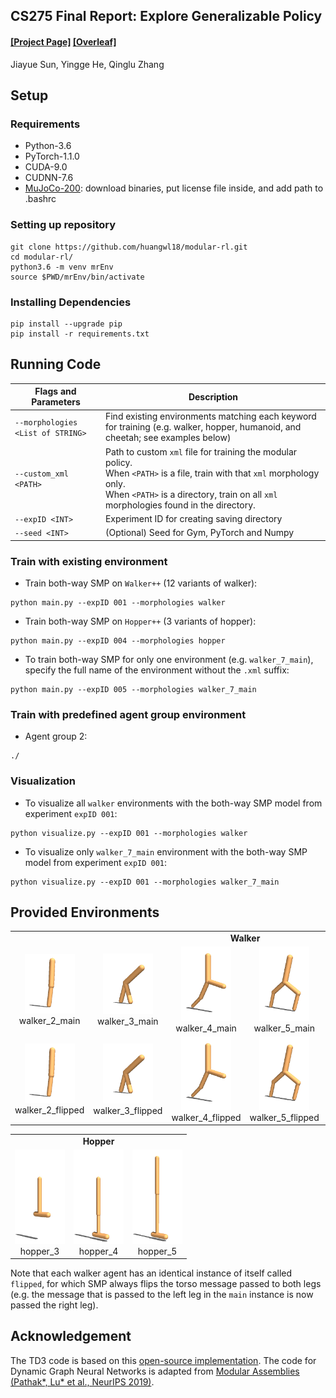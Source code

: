 ## CS275 Final Report: Explore Generalizable Policy ##
#### [[Project Page]](https://sites.google.com/g.ucla.edu/cs275-modular/home?authuser=1) [[Overleaf]](https://www.overleaf.com/project/60cb0c9cc6c2bc12562c3481)

Jiayue Sun, Yingge He, Qinglu Zhang

## Setup
### Requirements
- Python-3.6
- PyTorch-1.1.0
- CUDA-9.0
- CUDNN-7.6
- [MuJoCo-200](https://www.roboti.us/index.html): download binaries, put license file inside, and add path to .bashrc

### Setting up repository
  ```Shell
  git clone https://github.com/huangwl18/modular-rl.git
  cd modular-rl/
  python3.6 -m venv mrEnv
  source $PWD/mrEnv/bin/activate
  ```

### Installing Dependencies
  ```Shell
  pip install --upgrade pip
  pip install -r requirements.txt
  ```

## Running Code
| Flags and Parameters  | Description |
| ------------- | ------------- |
| ``--morphologies <List of STRING>``  | Find existing environments matching each keyword for training (e.g. walker, hopper, humanoid, and cheetah; see examples below)  |
| ``--custom_xml <PATH>``  | Path to custom `xml` file for training the modular policy.<br> When ``<PATH>`` is a file, train with that `xml` morphology only. <br> When ``<PATH>`` is a directory, train on all `xml` morphologies found in the directory.
| ``--expID <INT>``  | Experiment ID for creating saving directory  |
| ``--seed <INT>``  | (Optional) Seed for Gym, PyTorch and Numpy  |
  
### Train with existing environment
- Train both-way SMP on ``Walker++`` (12 variants of walker):
```Shell
python main.py --expID 001 --morphologies walker
  ```
- Train both-way SMP on ``Hopper++`` (3 variants of hopper):
```Shell
python main.py --expID 004 --morphologies hopper
  ```
  - To train both-way SMP for only one environment (e.g. ``walker_7_main``), specify the full name of  the environment without the ``.xml`` suffix:
```Shell
python main.py --expID 005 --morphologies walker_7_main
```

### Train with predefined agent group environment
- Agent group 2:
```Shell
./
```

### Visualization
- To visualize all ``walker`` environments with the both-way SMP model from experiment ``expID 001``:
```Shell
python visualize.py --expID 001 --morphologies walker
```
- To visualize only ``walker_7_main`` environment with the both-way SMP model from experiment ``expID 001``:
```Shell
python visualize.py --expID 001 --morphologies walker_7_main
```

## Provided Environments

<table>
    <tbody>
        <tr>
            <td align="center" style="text-align:center" colspan=6><b>Walker</b></td>
        </tr>
        <tr>
            <td align="center" style="text-align:center"><img src="images/all-envs-jpg/walker_2_main.jpg" width="80"><br>walker_2_main</td>
            <td align="center" style="text-align:center"><img src="images/all-envs-jpg/walker_3_main.jpg" width="80"><br>walker_3_main</td>
            <td align="center" style="text-align:center"><img src="images/all-envs-jpg/walker_4_main.jpg" width="80"><br>walker_4_main</td>
            <td align="center" style="text-align:center"><img src="images/all-envs-jpg/walker_5_main.jpg" width="80"><br>walker_5_main</td>
            <td align="center" style="text-align:center"><img src="images/all-envs-jpg/walker_6_main.jpg" width="80"><br>walker_6_main</td>
            <td align="center" style="text-align:center"><img src="images/all-envs-jpg/walker_7_main.jpg" width="80"><br>walker_7_main</td>
        </tr>
        <tr>
            <td align="center" style="text-align:center"><img src="images/all-envs-jpg/walker_2_flipped.jpg" width="80"><br>walker_2_flipped</td>
            <td align="center" style="text-align:center"><img src="images/all-envs-jpg/walker_3_flipped.jpg" width="80"><br>walker_3_flipped</td>
            <td align="center" style="text-align:center"><img src="images/all-envs-jpg/walker_4_flipped.jpg" width="80"><br>walker_4_flipped</td>
            <td align="center" style="text-align:center"><img src="images/all-envs-jpg/walker_5_flipped.jpg" width="80"><br>walker_5_flipped</td>
            <td align="center" style="text-align:center"><img src="images/all-envs-jpg/walker_6_flipped.jpg" width="80"><br>walker_6_flipped</td>
            <td align="center" style="text-align:center"><img src="images/all-envs-jpg/walker_7_flipped.jpg" width="80"><br>walker_7_flipped</td>
        </tr>
    </tbody>
</table>

<table>
    <tbody>
        <tr>
            <td align="center" style="text-align:center" colspan=3><b>Hopper</b></td>
        </tr>
        <tr>
            <td align="center" style="text-align:center"><img src="images/all-envs-jpg/hopper_3.jpg" width="80"><br>hopper_3</td>
            <td align="center" style="text-align:center"><img src="images/all-envs-jpg/hopper_4.jpg" width="80"><br>hopper_4</td>
            <td align="center" style="text-align:center"><img src="images/all-envs-jpg/hopper_5.jpg" width="80"><br>hopper_5</td>
        </tr>
    </tbody>
</table>

Note that each walker agent has an identical instance of itself called ``flipped``, for which SMP always flips the torso message passed to both legs (e.g. the message that is passed to the left leg in the ``main`` instance is now passed the right leg).

## Acknowledgement
The TD3 code is based on this [open-source implementation](https://github.com/sfujim/TD3). The code for Dynamic Graph Neural Networks is adapted from [Modular Assemblies (Pathak*, Lu* et al., NeurIPS 2019)](https://pathak22.github.io/modular-assemblies/).

